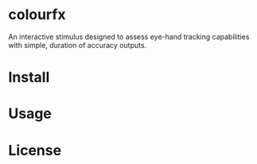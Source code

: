 # colourfx
An interactive stimulus designed to assess eye-hand tracking capabilities with simple, duration of accuracy outputs.
# Install
# Usage
# License
